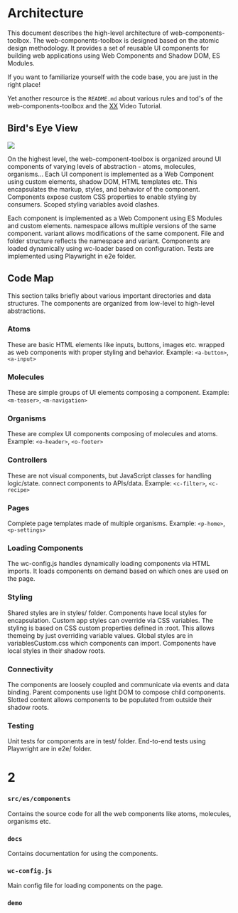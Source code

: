 # Architecture

This document describes the high-level architecture of web-components-toolbox. The web-components-toolbox is designed based on the atomic design methodology. It provides a set of reusable UI components for building web applications using Web Components and Shadow DOM, ES Modules.

If you want to familiarize yourself with the code base, you are just in the right place!

Yet another resource is the `README.md` about various rules and tod's of the web-components-toolbox and the [XX](http://www.google.ch) Video Tutorial.

## Bird's Eye View

![](https://placehold.co/900x600)

On the highest level, the web-component-toolbox is organized around UI components of varying levels of abstraction - atoms, molecules, organisms... Each UI component is implemented as a Web Component using custom elements, shadow DOM, HTML templates etc. This encapsulates the markup, styles, and behavior of the component. Components expose custom CSS properties to enable styling by consumers. Scoped styling variables avoid clashes.

Each component is implemented as a Web Component using ES Modules and custom elements.
namespace allows multiple versions of the same component.
variant allows modifications of the same component.
File and folder structure reflects the namespace and variant.
Components are loaded dynamically using wc-loader based on configuration.
Tests are implemented using Playwright in e2e folder.


## Code Map

This section talks briefly about various important directories and data structures. The components are organized from low-level to high-level abstractions.

### Atoms
These are basic HTML elements like inputs, buttons, images etc. wrapped as web components with proper styling and behavior.
Example: `<a-button>`, `<a-input>`

### Molecules
These are simple groups of UI elements composing a component.
Example:`<m-teaser>`, `<m-navigation>`

### Organisms
These are complex UI components composing of molecules and atoms.
Example: `<o-header>`, `<o-footer>`

### Controllers
These are not visual components, but JavaScript classes for handling logic/state. connect components to APIs/data.
Example: `<c-filter>`, `<c-recipe>`

### Pages
Complete page templates made of multiple organisms.
Example: `<p-home>`, `<p-settings>`

### Loading Components
The wc-config.js handles dynamically loading components via HTML imports.
It loads components on demand based on which ones are used on the page.

### Styling
Shared styles are in styles/ folder. Components have local styles for encapsulation.
Custom app styles can override via CSS variables. The styling is based on CSS custom properties defined in :root. This allows themeing by just overriding variable values.
Global styles are in variablesCustom.css which components can import. Components have local styles in their shadow roots.

### Connectivity
The components are loosely coupled and communicate via events and data binding. Parent components use light DOM to compose child components.
Slotted content allows components to be populated from outside their shadow roots.

### Testing
Unit tests for components are in test/ folder.
End-to-end tests using Playwright are in e2e/ folder.

# 2
### `src/es/components `
Contains the source code for all the web components like atoms, molecules, organisms etc.

### `docs`
Contains documentation for using the components.

### `wc-config.js`
Main config file for loading components on the page.

### `demo`